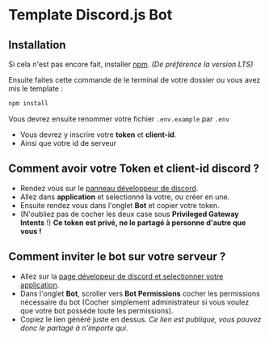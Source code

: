 # Template Discord.js Bot

## Installation

Si cela n'est pas encore fait, installer [npm](https://nodejs.org/fr/). *(De préférence la version LTS)*

Ensuite faites cette commande de le terminal de votre dossier ou vous avez mis le template :

```javascript
npm install
```

Vous devrez ensuite renommer votre fichier `.env.example` par `.env`
- Vous devrez y inscrire votre **token** et **client-id**.
- Ainsi que votre id de serveur 

## Comment avoir votre Token et client-id discord ?

- Rendez vous sur le [panneau développeur de discord](https://discord.com/developers/applications).
- Allez dans **application** et selectionné la votre, ou créer en une.
- Ensuite rendez vous dans l'onglet **Bot** et copier votre token.
- (N'oubliez pas de cocher les deux case sous **Privileged Gateway Intents** !)
**Ce token est privé, ne le partagé à personne d'autre que vous !**
## Comment inviter le bot sur votre serveur ?

- Allez sur la [page dévelopeur de discord et selectionner votre application](https://discord.com/developers/applications).
- Dans l'onglet **Bot**, scroller vers **Bot Permissions** cocher les permissions nécessaire du bot (Cocher simplement administrateur si vous voulez que votre bot posséde toute les permissions).
- Copiez le lien généré juste en dessus.
*Ce lien est publique, vous pouvez donc le partagé à n'importe qui*.